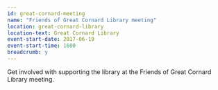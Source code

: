 ```yaml
---
id: great-cornard-meeting
name: "Friends of Great Cornard Library meeting"
location: great-cornard-library
location-text: Great Cornard Library
event-start-date: 2017-06-19
event-start-time: 1600
breadcrumb: y
---
```


Get involved with supporting the library at the Friends of Great Cornard Library meeting.
